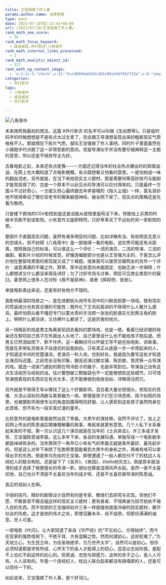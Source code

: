 ```yaml
---
title: 王宝强做了件人事
params.author.name: 冰原奔狼
type: post
date: 2023-07-10T02:13:41+00:00
url: /2023/07/10/王宝强做了件人事/
rank_math_seo_score:
  - 36
rank_math_focus_keyword:
  - 咸话咸说,外行影评,八角笼中
rank_math_internal_links_processed:
  - 1
rank_math_analytic_object_id:
  - 127
rank_math_og_content_image:
  - 'a:2:{s:5:"check";s:32:"6ccd8994e6d2dc16bc09a34df56ff33a";s:6:"images";a:1:{i:0;s:68:"http://salty.vip/wp-content/uploads/2023/07/img23070901-213x300.jpeg";}}'
categories:
  - 外行影评
tags:
  - 八角笼中
  - 咸话咸说
  - 外行影评

---
```

<img decoding="async" src="https://i0.wp.com/salty.vip/wp-content/uploads/2023/07/img23070901.jpeg?resize=213%2C300" alt="八角笼中" data-recalc-dims="1" />

本来按照我最初的想法，这篇 #外行影评 的名字可以叫做《生如野草》。只是临时码字的时候想想是不是有点太过文青了，完全跟王导演想呈现出来的粗粝现实气质格格不入。那就顺应下影片气质，就叫王宝强做了件人事吧。同时片子里面虽然在小镇跑步时点题了这一非常悲剧的意向，但是导演似乎并没有要仔细阐释这一主题的意思，所以还是不喧宾夺主为好。

去看电影之前，本来还有点犹豫\----一方面还记得当年的社会热点爆出时的舆情汹汹、在网上也大概知道了点电影梗概，有点既想看又怕看的意思。一是怕拍成一味的翻血泪史。另外就是，在当下来拍现实主义题材，那是需要何等高妙技巧与能耐才能驾驭得了的、岂是一个原本不以此见长的导演可以应付得来的。只是最终一方面斗不过好奇心，一方面又担心最终跟去年李睿珺的《隐入尘烟》一样，莫名其妙地不晓得牵动了哪位官老爷的哪条敏感神经、被全网下架了。现实点的策略还是先看为敬吧。

只是楼下商场的CGV影院到底还是没能从疫情里面苟活下来，导致线上买票的时候半天刷不到该影院。小有意外又旋即释然。只好草草买了不远处的另一家影院的票。

整部片子直面现实问题，虽然有诸多明显的问题、比如详略失当、有些明显无意义的空镜头，但不妨碍《八角笼中》是一部值得一看的电影。说优秀可能还有点距离，按照我自己的标准，可以值这么一个评价：一流的演员、二流的导演、三流的编剧。看影片介绍的时候发现，好像连编剧部分也是以王宝强为主的，于是怎么评价他在整部戏里面的表现就又成了个难题。或者我可以接受豆瓣网友的另外一个评价：诚意满满的平庸之作。野草、笼中这些意向未能固定、也缺乏进一步阐释；什么都想讲又什么都没来得及讲好；为了讨好市场与过审，明显可见商业类型片的窠臼，甚至网上很多人在对标《我不是妖神》、或者《摔跤吧、爸爸》。

单就电影表达来说，还是有好些地方不错的。

我影响最深的场景之一，是在成都街头闹市车流中的川剧变脸那一场戏。既有现实的荒诞成分也有其合理的可能性；既外化了王讯前面讲的不晓得什么人戴什么面具，最终怕观众看不懂还专门以蒙太奇的手法把一张张的脸谱实化到男主角的脸上。明明什么都没讲，又仿佛什么都讲了。这是厉害的地方。

另一场精彩的戏是男主角离家前回去看妈的那场戏，也是一绝。看着已经迟傻的母亲还在絮叨自己孩子在外面出人头地了，自己家里说什么也不能给孩子拖后退。而男主已然泪如雨下、默不作声。这一幕瞬间可以怀疑王导不是在拍电影、讲故事。而是在夹带私货做夫子自道式的自我剖白。只有真正从底层一步一步爬起来的人，才知道这中间的苦楚凄凉。老演员一秒入戏，恰到好处。我是因为要写这些才知道女演员叫迟蓬。之前完全没有印象，据说还演过滕文骥、陈凯歌、管虎等一众导演的戏。就连一进家门遇到的那位甩冷脸子的嫂子，也是非常到位。导演自己没有这点生活阅历与经验的话，估计要想破三颗脑袋也不一定能够想到这些细节。只可惜导演想表现的东西实在有点太多，还不能够做到收放自如、详略得当而已。

另外就是不晓得王导从哪找了这么个好摄影师。混合着大量长短镜头，把现实的苦难、大凉山深处的凋敝与美景融为一体。即便是孩子们在沙场苦练、挥汗如雨的场景，也被摄影师用很专业的角度拍摄得明亮舒服、让人感受到这些孩子虽然肉身在此苦练、但不失为一段天真烂漫的童年。

比较意外的是电影里面居然出现了李晨。大黑牛的演技嘛，自然不评论了。加上之前网上传出的陈思诚后期慷慨解囊的故事，串起来就更有意思。几个人私下关系看起来真的不错。第一次认识这几个演员就是在当年的《士兵突击》。许三多成才吴哲、王宝强陈思诚李晨。这么多年下来，各自的发展际遇，单独写成一个电影剧本都是绰绰有余的。当年靠简宁一角早已小有名气的李晨无疑是条件最好、最先起步的。但是这么对年下来除了在跑男里面能看到大黑牛的身影之外，再难有啥可以拿得出手的东西。倒是笨鸟先给的王宝强，即使遭遇了一般人都应付不了的枕边人与经纪人的联合构陷，还是留下了《盲井》、《泰囧》、《hello树先生》。倒是原本就油滑的成才选择了做更擅长的导演一职，貌似也算是混得风声水起。虽然一直不太喜欢他、自己也分不清是不太喜欢当年的成才呢、还是不太喜欢做导演的陈思诚。

真正的戏如人生啊。

华丽的技巧、精妙的剧情设计自然有的是专家、教授们去研究与实现。但他们不愿、不敢甚至不屑去碰这样的现实主义题材；更有甚者、不惜典身为奴尽拍些不堪入目的东西。而不信邪的王宝强却如许三多一样倔强地直面冷峻的现实题材，撕开社会的伤疤。这才是他的伟大之处，即使羽翼未丰、尚不成熟，但那份满满的诚意，世人可鉴。

一部电影《叶问》，让大家知道了来自《华严经》的“不忘初心、方得始终”。而今在官家的强势借用下，不绝于耳、大有滥觞之势。然而何谓初心，这却犯难了。”为天地立心，为生民立命，为往圣继绝学，为万世开太平“。自然可以是初心。但你必须知道那是学有所成、心怀天下的圣人才配得上的初心。芸芸众生如你我，是配不上也扛不起这样的初心的。但真诚、忠恕与顿感力，这样的赤子之心，是人人可有、人人该有的。毕竟一个连经纪人、枕边人联合起来都没有搞塌房的人，还是可以信任一下的。

如此说来，王宝强做了件人事，是个好词儿。
